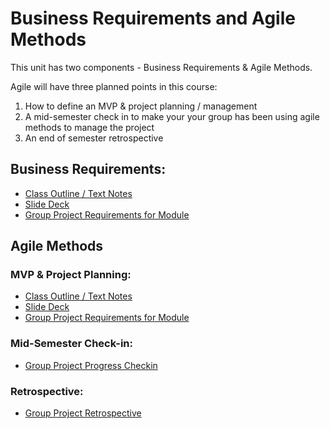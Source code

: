 # Business Requirements and Agile Methods

This unit has two components - Business Requirements & Agile Methods.  

Agile will have three planned points in this course:
1. How to define an MVP & project planning / management
2. A mid-semester check in to make your your group has been using agile methods to manage the project
3. An end of semester retrospective

## Business Requirements:
- [Class Outline / Text Notes](outline-businessreq.md)
- [Slide Deck](slides-businessreq.pdf)
- [Group Project Requirements for Module](projectupdate-businessreq.md)

## Agile Methods

### MVP & Project Planning:
- [Class Outline / Text Notes](outline-agileplanning.md)
- [Slide Deck](slides-agileplanning.pdf)
- [Group Project Requirements for Module](projectupdate-agileprojectplan.md)

### Mid-Semester Check-in:
- [Group Project Progress Checkin](projectupdate-agilechecking.md)

### Retrospective:
- [Group Project Retrospective](projectupdate-agileretrospective.md)


